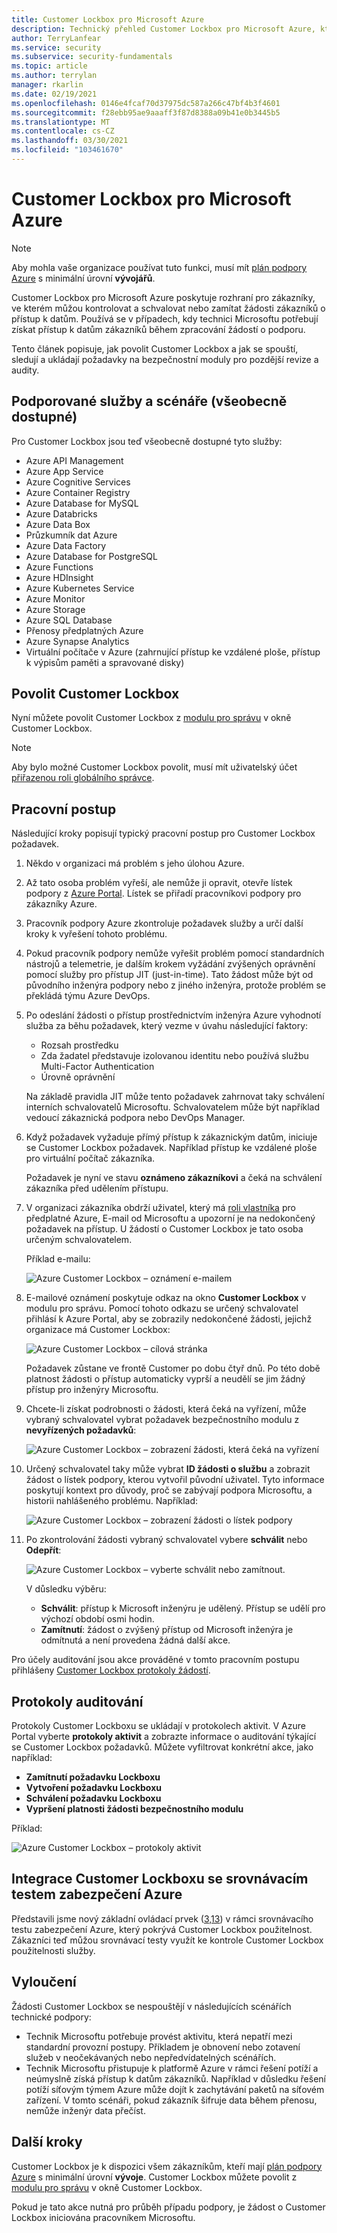 ```yaml
---
title: Customer Lockbox pro Microsoft Azure
description: Technický přehled Customer Lockbox pro Microsoft Azure, který poskytuje kontrolu nad přístupem od poskytovatele cloudu, když Microsoft může potřebovat přístup k zákaznickým datům.
author: TerryLanfear
ms.service: security
ms.subservice: security-fundamentals
ms.topic: article
ms.author: terrylan
manager: rkarlin
ms.date: 02/19/2021
ms.openlocfilehash: 0146e4fcaf70d37975dc587a266c47bf4b3f4601
ms.sourcegitcommit: f28ebb95ae9aaaff3f87d8388a09b41e0b3445b5
ms.translationtype: MT
ms.contentlocale: cs-CZ
ms.lasthandoff: 03/30/2021
ms.locfileid: "103461670"
---
```

# <a name="customer-lockbox-for-microsoft-azure"></a>Customer Lockbox pro Microsoft Azure

> [!NOTE]
> Aby mohla vaše organizace používat tuto funkci, musí mít [plán podpory Azure](https://azure.microsoft.com/support/plans/) s minimální úrovní **vývojářů**.

Customer Lockbox pro Microsoft Azure poskytuje rozhraní pro zákazníky, ve kterém můžou kontrolovat a schvalovat nebo zamítat žádosti zákazníků o přístup k datům. Používá se v případech, kdy technici Microsoftu potřebují získat přístup k datům zákazníků během zpracování žádostí o podporu.

Tento článek popisuje, jak povolit Customer Lockbox a jak se spouští, sledují a ukládají požadavky na bezpečnostní moduly pro pozdější revize a audity.

<a name='supported-services-and-scenarios-in-general-availability'></a><a name='supported-services-and-scenarios-in-preview'></a>
## <a name="supported-services-and-scenarios-general-availability"></a>Podporované služby a scénáře (všeobecně dostupné)

Pro Customer Lockbox jsou teď všeobecně dostupné tyto služby:

- Azure API Management
- Azure App Service
- Azure Cognitive Services
- Azure Container Registry
- Azure Database for MySQL
- Azure Databricks
- Azure Data Box
- Průzkumník dat Azure
- Azure Data Factory
- Azure Database for PostgreSQL
- Azure Functions
- Azure HDInsight
- Azure Kubernetes Service
- Azure Monitor
- Azure Storage
- Azure SQL Database
- Přenosy předplatných Azure
- Azure Synapse Analytics
- Virtuální počítače v Azure (zahrnující přístup ke vzdálené ploše, přístup k výpisům paměti a spravované disky)

## <a name="enable-customer-lockbox"></a>Povolit Customer Lockbox

Nyní můžete povolit Customer Lockbox z [modulu pro správu](https://aka.ms/customerlockbox/administration) v okně Customer Lockbox.  

> [!NOTE]
> Aby bylo možné Customer Lockbox povolit, musí mít uživatelský účet [přiřazenou roli globálního správce](../../active-directory/roles/manage-roles-portal.md).

## <a name="workflow"></a>Pracovní postup

Následující kroky popisují typický pracovní postup pro Customer Lockbox požadavek.

1. Někdo v organizaci má problém s jeho úlohou Azure.

2. Až tato osoba problém vyřeší, ale nemůže ji opravit, otevře lístek podpory z [Azure Portal](https://ms.portal.azure.com/signin/index/?feature.settingsportalinstance=mpac). Lístek se přiřadí pracovníkovi podpory pro zákazníky Azure.

3. Pracovník podpory Azure zkontroluje požadavek služby a určí další kroky k vyřešení tohoto problému.

4. Pokud pracovník podpory nemůže vyřešit problém pomocí standardních nástrojů a telemetrie, je dalším krokem vyžádání zvýšených oprávnění pomocí služby pro přístup JIT (just-in-time). Tato žádost může být od původního inženýra podpory nebo z jiného inženýra, protože problém se překládá týmu Azure DevOps.

5. Po odeslání žádosti o přístup prostřednictvím inženýra Azure vyhodnotí služba za běhu požadavek, který vezme v úvahu následující faktory:
    - Rozsah prostředku
    - Zda žadatel představuje izolovanou identitu nebo používá službu Multi-Factor Authentication
    - Úrovně oprávnění

    Na základě pravidla JIT může tento požadavek zahrnovat taky schválení interních schvalovatelů Microsoftu. Schvalovatelem může být například vedoucí zákaznická podpora nebo DevOps Manager.

6. Když požadavek vyžaduje přímý přístup k zákaznickým datům, iniciuje se Customer Lockbox požadavek. Například přístup ke vzdálené ploše pro virtuální počítač zákazníka.

    Požadavek je nyní ve stavu **oznámeno zákazníkovi** a čeká na schválení zákazníka před udělením přístupu.

7. V organizaci zákazníka obdrží uživatel, který má [roli vlastníka](../../role-based-access-control/rbac-and-directory-admin-roles.md#azure-roles) pro předplatné Azure, E-mail od Microsoftu a upozorní je na nedokončený požadavek na přístup. U žádostí o Customer Lockbox je tato osoba určeným schvalovatelem.

    Příklad e-mailu:

    ![Azure Customer Lockbox – oznámení e-mailem](./media/customer-lockbox-overview/customer-lockbox-email-notification.png)

8. E-mailové oznámení poskytuje odkaz na okno **Customer Lockbox** v modulu pro správu. Pomocí tohoto odkazu se určený schvalovatel přihlásí k Azure Portal, aby se zobrazily nedokončené žádosti, jejichž organizace má Customer Lockbox:

    ![Azure Customer Lockbox – cílová stránka](./media/customer-lockbox-overview/customer-lockbox-landing-page.png)

   Požadavek zůstane ve frontě Customer po dobu čtyř dnů. Po této době platnost žádosti o přístup automaticky vyprší a neudělí se jim žádný přístup pro inženýry Microsoftu.

9. Chcete-li získat podrobnosti o žádosti, která čeká na vyřízení, může vybraný schvalovatel vybrat požadavek bezpečnostního modulu z **nevyřízených požadavků**:

    ![Azure Customer Lockbox – zobrazení žádosti, která čeká na vyřízení](./media/customer-lockbox-overview/customer-lockbox-pending-requests.png)

10. Určený schvalovatel taky může vybrat **ID žádosti o službu** a zobrazit žádost o lístek podpory, kterou vytvořil původní uživatel. Tyto informace poskytují kontext pro důvody, proč se zabývají podpora Microsoftu, a historii nahlášeného problému. Například:

    ![Azure Customer Lockbox – zobrazení žádosti o lístek podpory](./media/customer-lockbox-overview/customer-lockbox-support-ticket.png)

11. Po zkontrolování žádosti vybraný schvalovatel vybere **schválit** nebo **Odepřít**:

    ![Azure Customer Lockbox – vyberte schválit nebo zamítnout.](./media/customer-lockbox-overview/customer-lockbox-approval.png)

    V důsledku výběru:
    - **Schválit**: přístup k Microsoft inženýru je udělený. Přístup se udělí pro výchozí období osmi hodin.
    - **Zamítnutí**: žádost o zvýšený přístup od Microsoft inženýra je odmítnutá a není provedena žádná další akce.

Pro účely auditování jsou akce prováděné v tomto pracovním postupu přihlášeny [Customer Lockbox protokoly žádostí](#auditing-logs).

## <a name="auditing-logs"></a>Protokoly auditování

Protokoly Customer Lockboxu se ukládají v protokolech aktivit. V Azure Portal vyberte **protokoly aktivit** a zobrazte informace o auditování týkající se Customer Lockbox požadavků. Můžete vyfiltrovat konkrétní akce, jako například:
- **Zamítnutí požadavku Lockboxu**
- **Vytvoření požadavku Lockboxu**
- **Schválení požadavku Lockboxu**
- **Vypršení platnosti žádosti bezpečnostního modulu**

Příklad:

![Azure Customer Lockbox – protokoly aktivit](./media/customer-lockbox-overview/customer-lockbox-activitylogs.png)

## <a name="customer-lockbox-integration-with-azure-security-benchmark"></a>Integrace Customer Lockboxu se srovnávacím testem zabezpečení Azure

Představili jsme nový základní ovládací prvek ([3,13](../benchmarks/security-control-identity-access-control.md#313-provide-microsoft-with-access-to-relevant-customer-data-during-support-scenarios)) v rámci srovnávacího testu zabezpečení Azure, který pokrývá Customer Lockbox použitelnost. Zákazníci teď můžou srovnávací testy využít ke kontrole Customer Lockbox použitelnosti služby.

## <a name="exclusions"></a>Vyloučení

Žádosti Customer Lockbox se nespouštějí v následujících scénářích technické podpory:

- Technik Microsoftu potřebuje provést aktivitu, která nepatří mezi standardní provozní postupy. Příkladem je obnovení nebo zotavení služeb v neočekávaných nebo nepředvídatelných scénářích.
- Technik Microsoftu přistupuje k platformě Azure v rámci řešení potíží a neúmyslně získá přístup k datům zákazníků. Například v důsledku řešení potíží síťovým týmem Azure může dojít k zachytávání paketů na síťovém zařízení. V tomto scénáři, pokud zákazník šifruje data během přenosu, nemůže inženýr data přečíst.

## <a name="next-steps"></a>Další kroky

Customer Lockbox je k dispozici všem zákazníkům, kteří mají [plán podpory Azure](https://azure.microsoft.com/support/plans/) s minimální úrovní **vývoje**. Customer Lockbox můžete povolit z [modulu pro správu](https://aka.ms/customerlockbox/administration) v okně Customer Lockbox.

Pokud je tato akce nutná pro průběh případu podpory, je žádost o Customer Lockbox iniciována pracovníkem Microsoftu.
